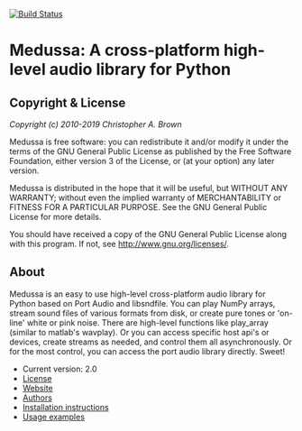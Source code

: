 [![Build Status](https://travis-ci.org/cbrown1/medussa.svg?branch=master)](https://travis-ci.org/cbrown1/medussa)

# Medussa: A cross-platform high-level audio library for Python

## Copyright & License

*Copyright (c) 2010-2019 Christopher A. Brown*

Medussa is free software: you can redistribute it and/or modify
it under the terms of the GNU General Public License as published by
the Free Software Foundation, either version 3 of the License, or
(at your option) any later version.

Medussa is distributed in the hope that it will be useful,
but WITHOUT ANY WARRANTY; without even the implied warranty of
MERCHANTABILITY or FITNESS FOR A PARTICULAR PURPOSE.  See the
GNU General Public License for more details.

You should have received a copy of the GNU General Public License
along with this program.  If not, see http://www.gnu.org/licenses/.

## About

Medussa is an easy to use high-level cross-platform audio library for Python
based on Port Audio and libsndfile. You can play NumPy arrays, stream sound
files of various formats from disk, or create pure tones or 'on-line' white
or pink noise. There are high-level functions like play_array (similar to
matlab's wavplay). Or you can access specific host api's or devices, create
streams as needed, and control them all asynchronously. Or for the most
control, you can access the port audio library directly. Sweet!

- Current version: 2.0
- [License](COPYING.md)
- [Website](https://github.com/cbrown1/medussa)
- [Authors](AUTHORS.md)
- [Installation instructions](INSTALL.md)
- [Usage examples](USAGE.md)
